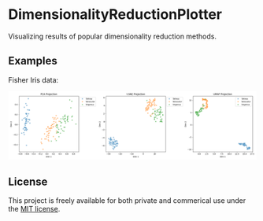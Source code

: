 # DimensionalityReductionPlotter

Visualizing results of popular dimensionality reduction methods.

## Examples

Fisher Iris data:

![Fisher Iris Example](fisher_iris_embeddings_20250215162916.png)

## License

This project is freely available for both private and commerical use under the [MIT license](LICENSE).
